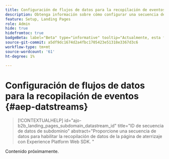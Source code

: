 ```yaml
---
title: Configuración de flujos de datos para la recopilación de eventos
description: Obtenga información sobre cómo configurar una secuencia de datos para habilitar la recopilación de datos de páginas de aterrizaje de Journey Optimizer B2B edition con Experience Platform Web SDK.
feature: Setup, Landing Pages
role: Admin
hide: true
hidefromtoc: true
badgeBeta: label="Beta" type="informative" tooltip="Actualmente, esta función está en versión beta limitada"
source-git-commit: a5df9dc1674d2a4fbc1705423e51318e3367d3c6
workflow-type: tm+mt
source-wordcount: '61'
ht-degree: 1%

---
```


# Configuración de flujos de datos para la recopilación de eventos {#aep-datstreams}

>[!CONTEXTUALHELP]
>id="ajo-b2b_landing_pages_subdomain_datastream_id"
>title="ID de secuencia de datos de subdominio"
>abstract="Proporcione una secuencia de datos para habilitar la recopilación de datos de la página de aterrizaje con Experience Platform Web SDK. "

Contenido próximamente.
